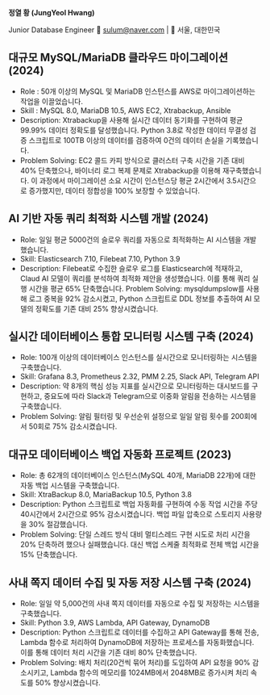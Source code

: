 **정열 황 (JungYeol Hwang)**

Junior Database Engineer 📧 [sulum@naver.com](mailto:sulum@naver.com) | 📍 서울, 대한민국

## 대규모 MySQL/MariaDB 클라우드 마이그레이션 (2024)
- Role : 50개 이상의 MySQL 및 MariaDB 인스턴스를 AWS로 마이그레이션하는 작업을 이끌었습니다.
- Skill : MySQL 8.0, MariaDB 10.5, AWS EC2, Xtrabackup, Ansible
- Description: Xtrabackup을 사용해 실시간 데이터 동기화를 구현하여 평균 99.99% 데이터 정확도를 달성했습니다. Python 3.8로 작성한 데이터 무결성 검증 스크립트로 100TB 이상의 데이터를 검증하여 0건의 데이터 손실을 기록했습니다.
- Problem Solving: EC2 콜드 카피 방식으로 클러스터 구축 시간을 기존 대비 40% 단축했으나, 바이너리 로그 복제 문제로 Xtrabackup을 이용해 재구축했습니다. 이 과정에서 마이그레이션 소요 시간이 인스턴스당 평균 2시간에서 3.5시간으로 증가했지만, 데이터 정합성을 100% 보장할 수 있었습니다.

 
 ## AI 기반 자동 쿼리 최적화 시스템 개발 (2024)
- Role: 일일 평균 5000건의 슬로우 쿼리를 자동으로 최적화하는 AI 시스템을 개발했습니다.
- Skill: Elasticsearch 7.10, Filebeat 7.10, Python 3.9
- Description: Filebeat로 수집한 슬로우 로그를 Elasticsearch에 적재하고, Claud AI 모델이 쿼리를 분석하여 최적화 제안을 생성했습니다. 이를 통해 쿼리 실행 시간을 평균 65% 단축했습니다.
Problem Solving: mysqldumpslow를 사용해 로그 중복을 92% 감소시켰고, Python 스크립트로 DDL 정보를 추출하여 AI 모델의 정확도를 기존 대비 25% 향상시켰습니다.

 
 ## 실시간 데이터베이스 통합 모니터링 시스템 구축 (2024)
- Role: 100개 이상의 데이터베이스 인스턴스를 실시간으로 모니터링하는 시스템을 구축했습니다.
- Skill: Grafana 8.3, Prometheus 2.32, PMM 2.25, Slack API, Telegram API
- Description: 약 8개의 핵심 성능 지표를 실시간으로 모니터링하는 대시보드를 구현하고, 중요도에 따라 Slack과 Telegram으로 이중화 알림을 전송하는 시스템을 구축했습니다.
- Problem Solving: 알림 필터링 및 우선순위 설정으로 일일 알림 횟수를 200회에서 50회로 75% 감소시켰습니다.

 
 ## 대규모 데이터베이스 백업 자동화 프로젝트 (2023)
- Role: 총 62개의 데이터베이스 인스턴스(MySQL 40개, MariaDB 22개)에 대한 자동 백업 시스템을 구축했습니다.
- Skill: XtraBackup 8.0, MariaBackup 10.5, Python 3.8
- Description: Python 스크립트로 백업 자동화를 구현하여 수동 작업 시간을 주당 40시간에서 2시간으로 95% 감소시켰습니다. 백업 파일 압축으로 스토리지 사용량을 30% 절감했습니다.
- Problem Solving: 단일 스레드 방식 대비 멀티스레드 구현 시도로 처리 시간을 20% 단축하려 했으나 실패했습니다. 대신 백업 스케줄 최적화로 전체 백업 시간을 15% 단축했습니다.


## 사내 쪽지 데이터 수집 및 자동 저장 시스템 구축 (2024)
- Role: 일일 약 5,000건의 사내 쪽지 데이터를 자동으로 수집 및 저장하는 시스템을 구축했습니다.
- Skill: Python 3.9, AWS Lambda, API Gateway, DynamoDB
- Description: Python 스크립트로 데이터를 수집하고 API Gateway를 통해 전송, Lambda 함수로 처리하여 DynamoDB에 저장하는 프로세스를 자동화했습니다. 이를 통해 데이터 처리 시간을 기존 대비 80% 단축했습니다.
- Problem Solving: 배치 처리(20건씩 묶어 처리)를 도입하여 API 요청을 90% 감소시키고, Lambda 함수의 메모리를 1024MB에서 2048MB로 증가시켜 처리 속도를 50% 향상시켰습니다.
